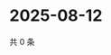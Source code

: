 # 2025-08-12

共 0 条

<!-- BEGIN ZHIHUVIDEO -->
<!-- 最后更新时间 Tue Aug 12 2025 01:13:32 GMT+0800 (China Standard Time) -->

<!-- END ZHIHUVIDEO -->
